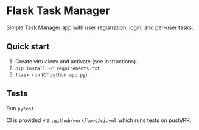 # Flask Task Manager

Simple Task Manager app with user registration, login, and per-user tasks.

## Quick start

1. Create virtualenv and activate (see instructions).
2. `pip install -r requirements.txt`
3. `flask run` (or `python app.py`)

## Tests

Run `pytest`.

CI is provided via `.github/workflows/ci.yml` which runs tests on push/PR.